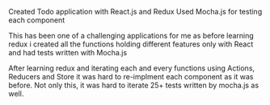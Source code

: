Created Todo application with
React.js and Redux
Used Mocha.js for testing each component

This has been one of a challenging applications for me as before learning redux i created all the functions holding different features only with React and had tests written with Mocha.js

After learning redux and iterating each and every functions using Actions, Reducers and Store it was hard to re-implment each component as it was before. Not only this, it was hard to iterate 25+ tests written by mocha.js as well.
